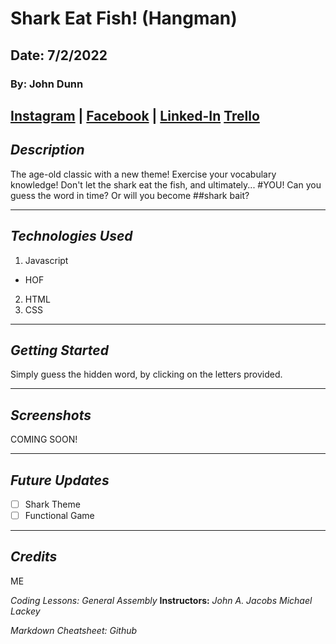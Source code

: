 # Shark Eat Fish! (Hangman)

## Date: 7/2/2022

### By: John Dunn

[Instagram](https://www.instagram.com/the_alch3mys7/) |
[Facebook](https://www.facebook.com/chimp.slap/) |
[Linked-In](https://www.linkedin.com/in/john-michael-dunn-522b84243/)
[Trello](https://trello.com/b/1ISeV99H/project-1)
---

## **_Description_**

The age-old classic with a new theme! Exercise your vocabulary knowledge!
Don't let the shark eat the fish, and ultimately... #YOU!
Can you guess the word in time? Or will you become ##shark bait?

---

## **_Technologies Used_**

1. Javascript
  - HOF
2. HTML
3. CSS

---

## **_Getting Started_**

Simply guess the hidden word, by clicking on the letters provided.

---

## **_Screenshots_**

COMING SOON!

---

## **_Future Updates_**

- [ ] Shark Theme
- [ ] Functional Game

---

## **_Credits_**

ME

_Coding Lessons:_ _General Assembly_ **Instructors:** _John A. Jacobs_ _Michael Lackey_

_Markdown Cheatsheet:_ _Github_
